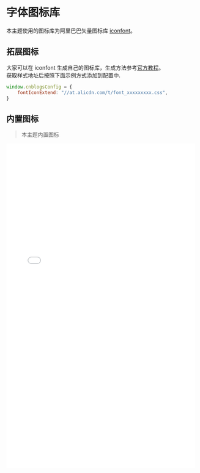 # 字体图标库

本主题使用的图标库为阿里巴巴矢量图标库 [iconfont](https://www.iconfont.cn/)。

## 拓展图标
大家可以在 iconfont 生成自己的图标库，生成方法参考[官方教程](https://www.iconfont.cn/help/detail?spm=a313x.7781069.1998910419.13&helptype=about)。
<br>获取样式地址后按照下面示例方式添加到配置中.

```javascript
window.cnblogsConfig = {
    fontIconExtend: "//at.alicdn.com/t/font_xxxxxxxxx.css",
}
```

## 内置图标

> 本主题内置图标

<iframe  
height=850
width=98%
src="../iconfontDemo/demo_index.html"  
frameborder=0  
allowfullscreen>
</iframe>

